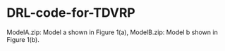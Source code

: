 # DRL-code-for-TDVRP

ModelA.zip: Model a shown in Figure 1(a), 
ModelB.zip: Model b shown in Figure 1(b).
